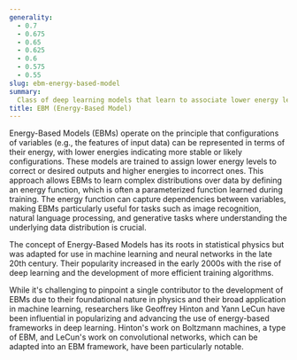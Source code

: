 ```yaml
---
generality:
  - 0.7
  - 0.675
  - 0.65
  - 0.625
  - 0.6
  - 0.575
  - 0.55
slug: ebm-energy-based-model
summary:
  Class of deep learning models that learn to associate lower energy levels with more probable configurations of the input data.
title: EBM (Energy-Based Model)
---
```


Energy-Based Models (EBMs) operate on the principle that configurations of variables (e.g., the features of input data) can be represented in terms of their energy, with lower energies indicating more stable or likely configurations. These models are trained to assign lower energy levels to correct or desired outputs and higher energies to incorrect ones. This approach allows EBMs to learn complex distributions over data by defining an energy function, which is often a parameterized function learned during training. The energy function can capture dependencies between variables, making EBMs particularly useful for tasks such as image recognition, natural language processing, and generative tasks where understanding the underlying data distribution is crucial.

The concept of Energy-Based Models has its roots in statistical physics but was adapted for use in machine learning and neural networks in the late 20th century. Their popularity increased in the early 2000s with the rise of deep learning and the development of more efficient training algorithms.

While it's challenging to pinpoint a single contributor to the development of EBMs due to their foundational nature in physics and their broad application in machine learning, researchers like Geoffrey Hinton and Yann LeCun have been influential in popularizing and advancing the use of energy-based frameworks in deep learning. Hinton's work on Boltzmann machines, a type of EBM, and LeCun's work on convolutional networks, which can be adapted into an EBM framework, have been particularly notable.
